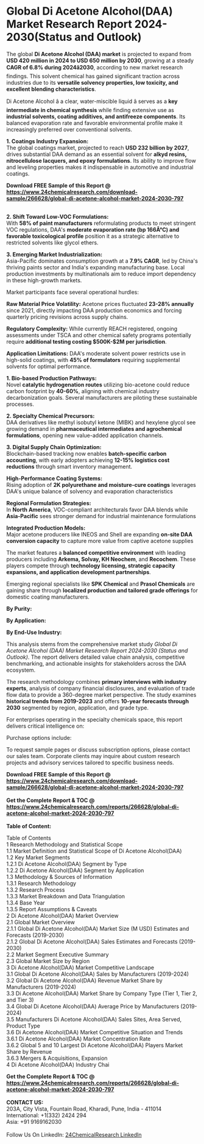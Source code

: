 <h1>Global Di Acetone Alcohol(DAA) Market Research Report 2024-2030(Status and Outlook)</h1><p>The global <strong>Di Acetone Alcohol (DAA) market</strong> is projected to expand from <strong>USD 420 million in 2024 to USD 650 million by 2030</strong>, growing at a steady <strong>CAGR of 6.8% during 2024â2030</strong>, according to new market research findings. This solvent chemical has gained significant traction across industries due to its <strong>versatile solvency properties, low toxicity, and excellent blending characteristics</strong>.</p><p>Di Acetone Alcohol â a clear, water-miscible liquid â serves as a <strong>key intermediate in chemical synthesis</strong> while finding extensive use as <strong>industrial solvents, coating additives, and antifreeze components</strong>. Its balanced evaporation rate and favorable environmental profile make it increasingly preferred over conventional solvents.</p><p><strong>1. Coatings Industry Expansion:</strong><br>
The global coatings market, projected to reach <strong>USD 232 billion by 2027</strong>, drives substantial DAA demand as an essential solvent for <strong>alkyd resins, nitrocellulose lacquers, and epoxy formulations</strong>. Its ability to improve flow and leveling properties makes it indispensable in automotive and industrial coatings.</p><div><b>Download FREE Sample of this Report @ 
            <a href="https://www.24chemicalresearch.com/download-sample/266628/global-di-acetone-alcohol-market-2024-2030-797">
            https://www.24chemicalresearch.com/download-sample/266628/global-di-acetone-alcohol-market-2024-2030-797</a></b></div><br><p><strong>2. Shift Toward Low-VOC Formulations:</strong><br>
With <strong>58% of paint manufacturers</strong> reformulating products to meet stringent VOC regulations, DAA's <strong>moderate evaporation rate (bp 166Â°C) and favorable toxicological profile</strong> position it as a strategic alternative to restricted solvents like glycol ethers.</p><p><strong>3. Emerging Market Industrialization:</strong><br>
Asia-Pacific dominates consumption growth at a <strong>7.9% CAGR</strong>, led by China's thriving paints sector and India's expanding manufacturing base. Local production investments by multinationals aim to reduce import dependency in these high-growth markets.</p><p>Market participants face several operational hurdles:</p><p><strong>Raw Material Price Volatility:</strong> Acetone prices fluctuated <strong>23-28% annually</strong> since 2021, directly impacting DAA production economics and forcing quarterly pricing revisions across supply chains.</p><p><strong>Regulatory Complexity:</strong> While currently REACH registered, ongoing assessments under TSCA and other chemical safety programs potentially require <strong>additional testing costing $500K-$2M per jurisdiction</strong>.</p><p><strong>Application Limitations:</strong> DAA's moderate solvent power restricts use in high-solid coatings, with <strong>45% of formulators</strong> requiring supplemental solvents for optimal performance.</p><p><strong>1. Bio-based Production Pathways:</strong><br>
Novel <strong>catalytic hydrogenation routes</strong> utilizing bio-acetone could reduce carbon footprint by <strong>40-60%</strong>, aligning with chemical industry decarbonization goals. Several manufacturers are piloting these sustainable processes.</p><p><strong>2. Specialty Chemical Precursors:</strong><br>
DAA derivatives like methyl isobutyl ketone (MIBK) and hexylene glycol see growing demand in <strong>pharmaceutical intermediates and agrochemical formulations</strong>, opening new value-added application channels.</p><p><strong>3. Digital Supply Chain Optimization:</strong><br>
Blockchain-based tracking now enables <strong>batch-specific carbon accounting</strong>, with early adopters achieving <strong>12-15% logistics cost reductions</strong> through smart inventory management.</p><p><strong>High-Performance Coating Systems:</strong><br>
    Rising adoption of <strong>2K polyurethane and moisture-cure coatings</strong> leverages DAA's unique balance of solvency and evaporation characteristics</p><p><strong>Regional Formulation Strategies:</strong><br>
    In <strong>North America</strong>, VOC-compliant architecturals favor DAA blends while <strong>Asia-Pacific</strong> sees stronger demand for industrial maintenance formulations</p><p><strong>Integrated Production Models:</strong><br>
    Major acetone producers like INEOS and Shell are expanding <strong>on-site DAA conversion capacity</strong> to capture more value from captive acetone supplies</p><p>The market features a <strong>balanced competitive environment</strong> with leading producers including <strong>Arkema, Solvay, KH Neochem</strong>, and <strong>Recochem</strong>. These players compete through <strong>technology licensing, strategic capacity expansions, and application development partnerships</strong>.</p><p>Emerging regional specialists like <strong>SPK Chemical</strong> and <strong>Prasol Chemicals</strong> are gaining share through <strong>localized production and tailored grade offerings</strong> for domestic coating manufacturers.</p><p><strong>By Purity:</strong></p><p><strong>By Application:</strong></p><p><strong>By End-Use Industry:</strong></p><p>This analysis stems from the comprehensive market study <em>Global Di Acetone Alcohol (DAA) Market Research Report 2024-2030 (Status and Outlook)</em>. The report delivers detailed value chain analysis, competitive benchmarking, and actionable insights for stakeholders across the DAA ecosystem.</p><p>The research methodology combines <strong>primary interviews with industry experts</strong>, analysis of company financial disclosures, and evaluation of trade flow data to provide a 360-degree market perspective. The study examines <strong>historical trends from 2019-2023</strong> and offers <strong>10-year forecasts through 2030</strong> segmented by region, application, and grade type.</p><p>For enterprises operating in the specialty chemicals space, this report delivers critical intelligence on:</p><p>Purchase options include:</p><p>To request sample pages or discuss subscription options, please contact our sales team. Corporate clients may inquire about custom research projects and advisory services tailored to specific business needs.</p><div><b>Download FREE Sample of this Report @ 
            <a href="https://www.24chemicalresearch.com/download-sample/266628/global-di-acetone-alcohol-market-2024-2030-797">
            https://www.24chemicalresearch.com/download-sample/266628/global-di-acetone-alcohol-market-2024-2030-797</a></b></div><br><div><b>Get the Complete Report & TOC @ 
            <a href="https://www.24chemicalresearch.com/reports/266628/global-di-acetone-alcohol-market-2024-2030-797">
            https://www.24chemicalresearch.com/reports/266628/global-di-acetone-alcohol-market-2024-2030-797</a></b></div><br>
            <b>Table of Content:</b><p>Table of Contents<br />
1 Research Methodology and Statistical Scope<br />
1.1 Market Definition and Statistical Scope of Di Acetone Alcohol(DAA)<br />
1.2 Key Market Segments<br />
1.2.1 Di Acetone Alcohol(DAA) Segment by Type<br />
1.2.2 Di Acetone Alcohol(DAA) Segment by Application<br />
1.3 Methodology & Sources of Information<br />
1.3.1 Research Methodology<br />
1.3.2 Research Process<br />
1.3.3 Market Breakdown and Data Triangulation<br />
1.3.4 Base Year<br />
1.3.5 Report Assumptions & Caveats<br />
2 Di Acetone Alcohol(DAA) Market Overview<br />
2.1 Global Market Overview<br />
2.1.1 Global Di Acetone Alcohol(DAA) Market Size (M USD) Estimates and Forecasts (2019-2030)<br />
2.1.2 Global Di Acetone Alcohol(DAA) Sales Estimates and Forecasts (2019-2030)<br />
2.2 Market Segment Executive Summary<br />
2.3 Global Market Size by Region<br />
3 Di Acetone Alcohol(DAA) Market Competitive Landscape<br />
3.1 Global Di Acetone Alcohol(DAA) Sales by Manufacturers (2019-2024)<br />
3.2 Global Di Acetone Alcohol(DAA) Revenue Market Share by Manufacturers (2019-2024)<br />
3.3 Di Acetone Alcohol(DAA) Market Share by Company Type (Tier 1, Tier 2, and Tier 3)<br />
3.4 Global Di Acetone Alcohol(DAA) Average Price by Manufacturers (2019-2024)<br />
3.5 Manufacturers Di Acetone Alcohol(DAA) Sales Sites, Area Served, Product Type<br />
3.6 Di Acetone Alcohol(DAA) Market Competitive Situation and Trends<br />
3.6.1 Di Acetone Alcohol(DAA) Market Concentration Rate<br />
3.6.2 Global 5 and 10 Largest Di Acetone Alcohol(DAA) Players Market Share by Revenue<br />
3.6.3 Mergers & Acquisitions, Expansion<br />
4 Di Acetone Alcohol(DAA) Industry Chai</p><div><b>Get the Complete Report & TOC @ 
            <a href="https://www.24chemicalresearch.com/reports/266628/global-di-acetone-alcohol-market-2024-2030-797">
            https://www.24chemicalresearch.com/reports/266628/global-di-acetone-alcohol-market-2024-2030-797</a></b></div><br><b>CONTACT US:</b><br>
            203A, City Vista, Fountain Road, Kharadi, Pune, India - 411014<br>
            International: +1(332) 2424 294<br>
            Asia: +91 9169162030 <br><br>
            Follow Us On LinkedIn: <a href="https://www.linkedin.com/company/24chemicalresearch/">24ChemicalResearch LinkedIn</a>